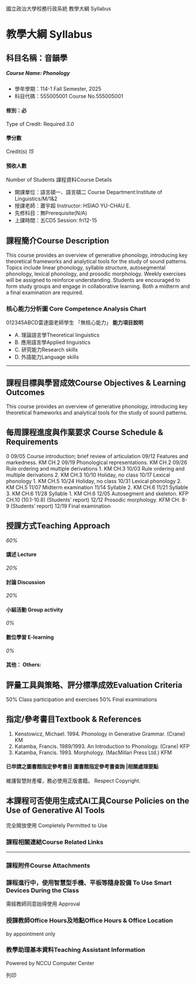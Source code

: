 國立政治大學校務行政系統 教學大綱 Syllabus
# 教學大綱 Syllabus
##  科目名稱：音韻學
#####  Course Name: Phonology
  * 學年學期：114-1 Fall Semester, 2025 
  * 科目代碼：555005001 Course No.555005001


#### 修別：必
Type of Credit: Required 
_3.0_
#### 學分數
Credit(s)
_15_
#### 預收人數
Number of Students
課程資料Course Details
  * 開課單位：語言碩一、語言碩二 Course Department:Institute of Linguistics/M/1&2 
  * 授課老師：蕭宇超 Instructor: HSIAO YU-CHAU E. 
  * 先修科目：無Prerequisite(N/A)
  * 上課時間：五CD5 Session: fri12-15


##  課程簡介Course Description
This course provides an overview of generative phonology, introducing key theoretical frameworks and analytical tools for the study of sound patterns. Topics include linear phonology, syllable structure, autosegmental phonology, lexical phonology, and prosodic morphology. Weekly exercises will be assigned to reinforce understanding. Students are encouraged to form study groups and engage in collaborative learning. Both a midterm and a final examination are required.
###  核心能力分析圖 Core Competence Analysis Chart
012345ABCD雷達圖老師學生
「無核心能力」 
**能力項目說明**
  * A. 理論語言學Theoretical linguistics
  * B. 應用語言學Applied linguistics
  * C. 研究能力Research skills
  * D. 外語能力Language skills


* * *
##  課程目標與學習成效Course Objectives & Learning Outcomes 
This course provides an overview of generative phonology, introducing key theoretical frameworks and analytical tools for the study of sound patterns. 
##  每周課程進度與作業要求 Course Schedule & Requirements
0
09/05 Course introduction; brief review of articulation
09/12 Features and markedness. KM CH.2
09/19 Phonological representations. KM CH.2
09/26 Rule ordering and multiple derivations 1. KM CH.3
10/03 Rule ordering and multiple derivations 2. KM CH.3
10/10 Holiday, no class
10/17 Lexical phonology 1. KM CH.5
10/24 Holiday, no class
10/31 Lexical phonology 2. KM CH.5
11/07 Midterm examination
11/14 Syllable 2. KM CH.6
11/21 Syllable 3. KM CH.6
11/28 Syllable 1. KM CH.6
12/05 Autosegment and skeleton. KFP CH.10 (10.1-10.8) (Students’ report)
12/12 Prosodic morphology. KFM CH. 8-9 (Students’ report)
12/19 Final examination
##  授課方式Teaching Approach
_60%_
####  講述 Lecture
_20%_
####  討論 Discussion
_20%_
####  小組活動 Group activity
_0%_
####  數位學習 E-learning
_0%_
####  其他： Others:
##  評量工具與策略、評分標準成效Evaluation Criteria
50% Class participation and exercises 
50% Final examinations
##  指定/參考書目Textbook & References
  1. Kenstowicz, Michael. 1994. Phonology in Generative Grammar. (Crane) KM
  2. Katamba, Francis. 1989/1993. An Introduction to Phonology. (Crane) KFP
  3. Katamba, Francis. 1993. Morphology. (MacMillan Press Ltd.) KFM


####  已申請之圖書館指定參考書目  圖書館指定參考書查詢 |相關處理要點
維護智慧財產權，務必使用正版書籍。 Respect Copyright.
##  本課程可否使用生成式AI工具Course Policies on the Use of Generative AI Tools
完全開放使用 Completely Permitted to Use
###  課程相關連結Course Related Links
* * *
###  課程附件Course Attachments
###  課程進行中，使用智慧型手機、平板等隨身設備 To Use Smart Devices During the Class
需經教師同意始得使用  Approval
###  授課教師Office Hours及地點Office Hours & Office Location
by appointment only
###  教學助理基本資料Teaching Assistant Information
Powered by NCCU Computer Center
  
列印
